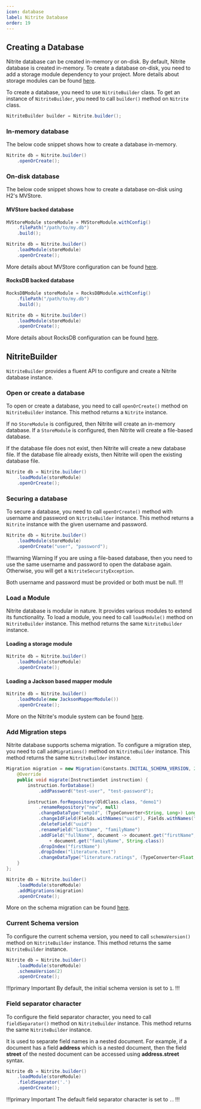 ```yaml
---
icon: database
label: Nitrite Database
order: 19
---
```


## Creating a Database

Nitrite database can be created in-memory or on-disk. By default, Nitrite database is created in-memory. To create a database on-disk, you need to add a storage module dependency to your project.
More details about storage modules can be found [here](modules/store-modules/store-modules.md).

To create a database, you need to use `NitriteBuilder` class. To get an instance of `NitriteBuilder`, you need to call `builder()` method on `Nitrite` class.

```java
NitriteBuilder builder = Nitrite.builder();
```

### In-memory database

The below code snippet shows how to create a database in-memory.

```java
Nitrite db = Nitrite.builder()
    .openOrCreate();
```

### On-disk database

The below code snippet shows how to create a database on-disk using H2's MVStore.

#### MVStore backed database

```java
MVStoreModule storeModule = MVStoreModule.withConfig()
    .filePath("/path/to/my.db")
    .build();

Nitrite db = Nitrite.builder()
    .loadModule(storeModule)
    .openOrCreate();
```

More details about MVStore configuration can be found [here](modules/store-modules/mvstore/).

#### RocksDB backed database

```java
RocksDBModule storeModule = RocksDBModule.withConfig()
    .filePath("/path/to/my.db")
    .build();

Nitrite db = Nitrite.builder()
    .loadModule(storeModule)
    .openOrCreate();
```

More details about RocksDB configuration can be found [here](modules/store-modules/rocksdb/).

## NitriteBuilder

`NitriteBuilder` provides a fluent API to configure and create a Nitrite database instance.

### Open or create a database

To open or create a database, you need to call `openOrCreate()` method on `NitriteBuilder` instance. This method returns a `Nitrite` instance.

If no `StoreModule` is configured, then Nitrite will create an in-memory database. If a `StoreModule` is configured, then Nitrite will create a file-based database.

If the database file does not exist, then Nitrite will create a new database file. If the database file already exists, then Nitrite will open the existing database file.

```java
Nitrite db = Nitrite.builder()
    .loadModule(storeModule)
    .openOrCreate();
```

### Securing a database

To secure a database, you need to call `openOrCreate()` method with username and password on `NitriteBuilder` instance. This method returns a `Nitrite` instance with the given username and password.

```java
Nitrite db = Nitrite.builder()
    .loadModule(storeModule)
    .openOrCreate("user", "password");
```

!!!warning Warning
If you are using a file-based database, then you need to use the same username and password to open the database again. Otherwise, you will get a `NitriteSecurityException`.

Both username and password must be provided or both must be null.
!!!

### Load a Module

Nitrite database is modular in nature. It provides various modules to extend its functionality. To load a module, you need to call `loadModule()` method on `NitriteBuilder` instance. This method returns the same `NitriteBuilder` instance.

#### Loading a storage module

```java
Nitrite db = Nitrite.builder()
    .loadModule(storeModule)
    .openOrCreate();
```

#### Loading a Jackson based mapper module

```java
Nitrite db = Nitrite.builder()
    .loadModule(new JacksonMapperModule())
    .openOrCreate();
```

More on the Nitrite's module system can be found [here](/java-sdk/modules/module-system/).

### Add Migration steps

Nitrite database supports schema migration. To configure a migration step, you need to call `addMigrations()` method on `NitriteBuilder` instance. This method returns the same `NitriteBuilder` instance.

```java
Migration migration = new Migration(Constants.INITIAL_SCHEMA_VERSION, 2) {
    @Override
    public void migrate(InstructionSet instruction) {
        instruction.forDatabase()
            .addPassword("test-user", "test-password");

        instruction.forRepository(OldClass.class, "demo1")
            .renameRepository("new", null)
            .changeDataType("empId", (TypeConverter<String, Long>) Long::parseLong)
            .changeIdField(Fields.withNames("uuid"), Fields.withNames("empId"))
            .deleteField("uuid")
            .renameField("lastName", "familyName")
            .addField("fullName", document -> document.get("firstName", String.class) + " "
                + document.get("familyName", String.class))
            .dropIndex("firstName")
            .dropIndex("literature.text")
            .changeDataType("literature.ratings", (TypeConverter<Float, Integer>) Math::round);
    }
};

Nitrite db = Nitrite.builder()
    .loadModule(storeModule)
    .addMigrations(migration)
    .openOrCreate();
```

More on the schema migration can be found [here](migration.md).

### Current Schema version

To configure the current schema version, you need to call `schemaVersion()` method on `NitriteBuilder` instance. This method returns the same `NitriteBuilder` instance.

```java
Nitrite db = Nitrite.builder()
    .loadModule(storeModule)
    .schemaVersion(2)
    .openOrCreate();
```

!!!primary Important
By default, the initial schema version is set to `1`.
!!!

### Field separator character

To configure the field separator character, you need to call `fieldSeparator()` method on `NitriteBuilder` instance. This method returns the same `NitriteBuilder` instance.

It is used to separate field names in a nested document. For example, if a document has a field <b>address</b> which is a nested document, then the field <b>street</b> of the nested document can be accessed using <b>address.street</b> syntax.

```java
Nitrite db = Nitrite.builder()
    .loadModule(storeModule)
    .fieldSeparator('.')
    .openOrCreate();
```

!!!primary Important
The default field separator character is set to `.`.
!!!
